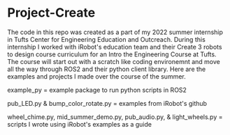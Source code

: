 # Project-Create

The code in this repo was created as a part of my 2022 summer internship in Tufts Center for Engineering Education and Outcreach. During this internship I worked with iRobot's education team and their Create 3 robots to design course curriculum for an Intro the Engineering Course at Tufts. The course will start out with a scratch like coding environemnt and move all the way through ROS2 and their python client library. Here are the examples and projects I made over the course of the summer. 


example_py  =  example package to run python scripts in ROS2

pub_LED.py & bump_color_rotate.py  =  examples from iRobot's github

wheel_chime.py, mid_summer_demo.py, pub_audio.py, & light_wheels.py   =  scripts I wrote using iRobot's examples as a guide
